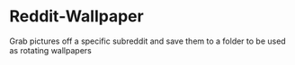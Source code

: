 # Reddit-Wallpaper
Grab pictures off a specific subreddit and save them to a folder to be used as rotating wallpapers
